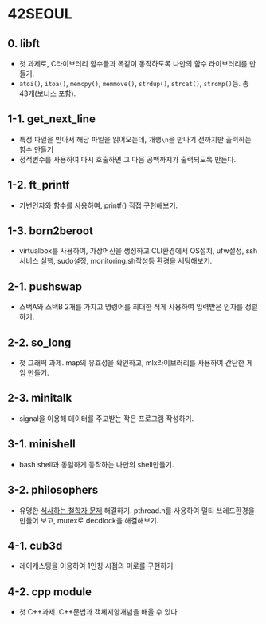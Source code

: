 # 42SEOUL

## 0. libft
- 첫 과제로, C라이브러리 함수들과 똑같이 동작하도록 나만의 함수 라이브러리를 만들기.
- `atoi()`, `itoa()`, `memcpy()`, `memmove()`, `strdup()`, `strcat()`, `strcmp()`등. 총 43개(보너스 포함).

## 1-1. get_next_line
- 특정 파일을 받아서 해당 파일을 읽어오는데, 개행`\n`을 만나기 전까지만 출력하는 함수 만들기
- 정적변수를 사용하여 다시 호출하면 그 다음 공백까지가 출력되도록 만든다.

## 1-2. ft_printf
- 가변인자와 함수를 사용하여, printf() 직접 구현해보기.

## 1-3. born2beroot
- virtualbox를 사용하여, 가상머신을 생성하고 CLI환경에서 OS설치, ufw설정, ssh서비스 실행, sudo설정, monitoring.sh작성등 환경을 세팅해보기.

## 2-1. pushswap
- 스택A와 스택B 2개를 가지고 명령어를 최대한 적게 사용하여 입력받은 인자를 정렬하기.

## 2-2. so_long
- 첫 그래픽 과제. map의 유효성을 확인하고, mlx라이브러리를 사용하여 간단한 게임 만들기.

## 2-3. minitalk
- signal을 이용해 데이터를 주고받는 작은 프로그램 작성하기.

## 3-1. minishell
- bash shell과 동일하게 동작하는 나만의 shell만들기.

## 3-2. philosophers
- 유명한 [식사하는 철학자 문제](https://namu.wiki/w/%EC%8B%9D%EC%82%AC%ED%95%98%EB%8A%94%20%EC%B2%A0%ED%95%99%EC%9E%90%20%EB%AC%B8%EC%A0%9C) 해결하기. pthread.h를 사용하여 멀티 쓰레드환경을 만들어 보고, mutex로 decdlock을 해결해보기.

## 4-1. cub3d
- 레이캐스팅을 이용하여 1인칭 시점의 미로를 구현하기

## 4-2. cpp module
- 첫 C++과제. C++문법과 객체지향개념을 배울 수 있다.
